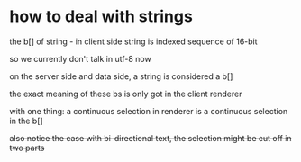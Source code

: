 
# how to deal with strings

the b[] of string - in client side string is indexed sequence of 16-bit

so we currently don't talk in utf-8 now

on the server side and data side, a string is considered a b[]


the exact meaning of these bs is only got in the client renderer

with one thing: a continuous selection in renderer is a continuous selection in the b[]

~~also notice the case with bi-directional text, the selection might be cut off in two parts~~
